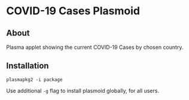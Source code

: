 # COVID-19 Cases Plasmoid

## About
Plasma applet showing the current COVID-19 Cases by chosen country.

## Installation
```
plasmapkg2 -i package
```

Use additional `-g` flag to install plasmoid globally, for all users.
